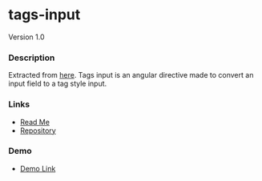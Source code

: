 # tags-input
Version 1.0

### Description
Extracted from [here](http://mbenford.github.io/ngTagsInput/).
Tags input is an angular directive made to convert an input field to a tag style input.

### Links
* [Read Me](https://github.com/covisint/cui-ng/tree/master/directives/tags-input)
* [Repository](https://github.com/covisint/cui-ng)

### Demo
* [Demo Link](http://cui.covisint.qa.thirdwavellc.com/cui-ng-0.0.1-SNAPSHOT/build/index.html#/tags-input)